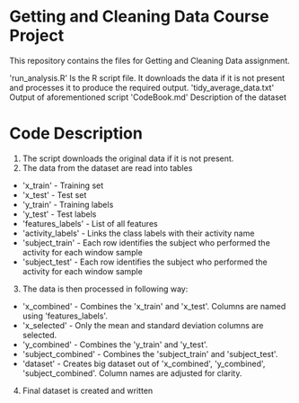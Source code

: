 Getting and Cleaning Data Course Project
====

This repository contains the files for Getting and Cleaning Data assignment.

'run_analysis.R' Is the R script file. It downloads the data if it is not present and processes it to produce the required output.
'tidy_average_data.txt' Output of aforementioned script
'CodeBook.md' Description of the dataset

Code Description
====

1. The script downloads the original data if it is not present.
2. The data from the dataset are read into tables

* 'x_train' - Training set
* 'x_test' - Test set
* 'y_train' - Training labels
* 'y_test' - Test labels
* 'features_labels' - List of all features
* 'activity_labels' - Links the class labels with their activity name
* 'subject_train' - Each row identifies the subject who performed the activity for each window sample
* 'subject_test' - Each row identifies the subject who performed the activity for each window sample

3. The data is then processed in following way:

* 'x_combined' - Combines the 'x_train' and 'x_test'. Columns are named using 'features_labels'.
* 'x_selected' - Only the mean and standard deviation columns are selected.
* 'y_combined' - Combines the 'y_train' and 'y_test'.
* 'subject_combined' - Combines the 'subject_train' and 'subject_test'.
* 'dataset' - Creates big dataset out of 'x_combined', 'y_combined', 'subject_combined'. Column names are adjusted for clarity.

4. Final dataset is created and written

